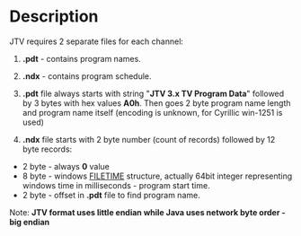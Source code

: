# Description #

JTV requires 2 separate files for each channel:
  1. **.pdt** - contains program names.
  1. **.ndx** - contains program schedule.

1. **.pdt** file always starts with string "**JTV 3.x TV Program Data**" followed by 3 bytes with hex values **A0h**. Then goes 2 byte program name length and program name itself (encoding is unknown, for Cyrillic win-1251 is used)

2. **.ndx** file starts with 2 byte number (count of records) followed by 12 byte records:
  * 2 byte - always **0** value
  * 8 byte - windows [FILETIME](http://code.google.com/p/xmltv2jtv/wiki/WindowsTime) structure, actually 64bit integer representing windows time in milliseconds - program start time.
  * 2 byte - offset in **.pdt** file to find program name.


Note: **JTV format uses little endian while Java uses network byte order - big endian**